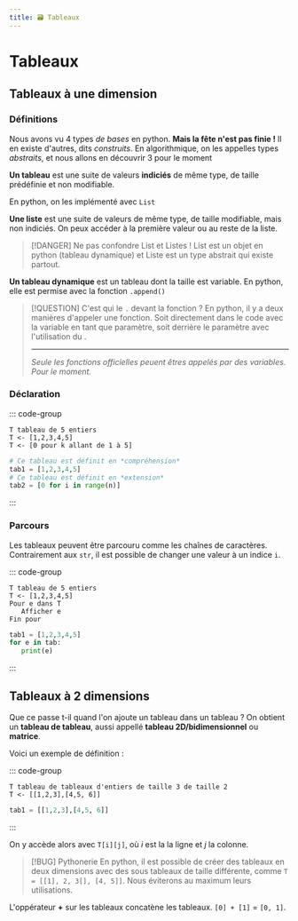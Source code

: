 ```yaml
---
title: 🗃 Tableaux
---
```

# Tableaux
## Tableaux à une dimension

### Définitions
Nous avons vu 4 types *de bases* en python. **Mais la fête n'est pas finie !** Il en existe d'autres, dits *construits*. En algorithmique, on les appelles types *abstraits*, et nous allons en découvrir 3 pour le moment

**Un tableau** est une suite de valeurs **indiciés** de même type, de taille prédéfinie et non modifiable.

En python, on les implémenté avec `List` 

**Une liste** est une suite de valeurs de même type, de taille modifiable, mais non indiciés. On peux accéder à la première valeur ou au reste de la liste.


> [!DANGER]
> Ne pas confondre List et Listes ! List est un objet en python (tableau dynamique) et Liste est un type abstrait qui existe partout.

**Un tableau dynamique** est un tableau dont la taille est variable. En python, elle est permise avec la fonction `.append()`

> [!QUESTION] C'est qui le `.` devant la fonction ?
> En python, il y a deux manières d'appeler une fonction. Soit directement dans le code avec la variable en tant que paramètre, soit derrière le paramètre avec l'utilisation du .
> 
> ---
> *Seule les fonctions officielles peuent êtres appelés par des variables. Pour le moment.*

### Déclaration

::: code-group

```pseudo-code [Pseudo-Code]
T tableau de 5 entiers
T <- [1,2,3,4,5]
T <- [0 pour k allant de 1 à 5]
```

```python [Python]
# Ce tableau est définit en *compréhension*
tab1 = [1,2,3,4,5]
# Ce tableau est définit en *extension*
tab2 = [0 for i in range(n)]
```

:::

### Parcours 

Les tableaux peuvent être parcouru comme les chaînes de caractères. Contrairement aux `str`, il est possible de changer une valeur à un indice `i`.

::: code-group

```pseudo-code [Pseudo-Code]
T tableau de 5 entiers
T <- [1,2,3,4,5]
Pour e dans T
   Afficher e
Fin pour
```

```python [Python]
tab1 = [1,2,3,4,5]
for e in tab:
   print(e)
```

:::

## Tableaux à 2 dimensions

Que ce passe t-il quand l'on ajoute un tableau dans un tableau ? On obtient un **tableau de tableau**, aussi appellé **tableau 2D/bidimensionnel** ou **matrice**.

Voici un exemple de définition :

::: code-group

```pseudo-code [Pseudo-Code]
T tableau de tableaux d'entiers de taille 3 de taille 2
T <- [[1,2,3],[4,5, 6]]
```

```python [Python]
tab1 = [[1,2,3],[4,5, 6]]
```

:::

On y accède alors avec `T[i][j]`, où *i* est la la ligne et *j* la colonne.

> [!BUG] Pythonerie
> En python, il est possible de créer des tableaux en deux dimensions avec des sous tableaux de taille différente, comme `T = [[1], 2, 3[], [4, 5]]`. Nous éviterons au maximum leurs utilisations.

L'oppérateur **+** sur les tableaux concatène les tableaux. `[0] + [1]` =  `[0, 1]`.
